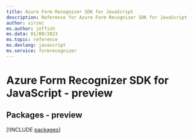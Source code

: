```yaml
---
title: Azure Form Recognizer SDK for JavaScript
description: Reference for Azure Form Recognizer SDK for JavaScript
author: xirzec
ms.author: jeffish
ms.data: 01/09/2023
ms.topic: reference
ms.devlang: javascript
ms.service: formrecognizer
---
```

# Azure Form Recognizer SDK for JavaScript - preview
## Packages - preview
[!INCLUDE [packages](form-recognizer-index.md)]
